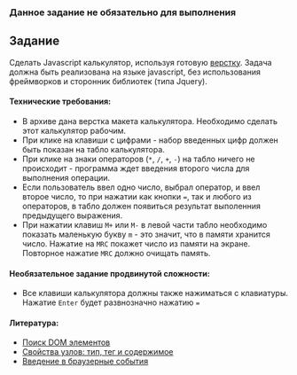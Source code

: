 ### Данное задание не обязательно для выполнения

## Задание

Сделать Javascript калькулятор, используя готовую [верстку](calculator.zip). Задача должна быть реализована на языке javascript, без использования фреймворков и сторонник библиотек (типа Jquery).

#### Технические требования:
- В архиве дана верстка макета калькулятора. Необходимо сделать этот калькулятор рабочим.
- При клике на клавиши с цифрами - набор введенных цифр должен быть показан на табло калькулятора.
- При клике на знаки операторов (`*`, `/`, `+`, `-`) на табло ничего не происходит - программа ждет введения второго числа для выполнения операции.
- Если пользователь ввел одно число, выбрал оператор, и ввел второе число, то при нажатии как кнопки `=`, так и любого из операторов, в табло должен появиться результат выполенния предыдущего выражения.
- При нажатии клавиш `M+` или `M-` в левой части табло необходимо показать маленькую букву `m` - это значит, что в памяти хранится число. Нажатие на `MRC` покажет число из памяти на экране. Повторное нажатие `MRC` должно очищать память.

#### Необязательное задание продвинутой сложности:
- Все клавиши калькулятора должны также нажиматься с клавиатуры. Нажатие `Enter` будет развнозначно нажатию `=`

#### Литература:
- [Поиск DOM элементов](https://learn.javascript.ru/searching-elements-dom)
- [Свойства узлов: тип, тег и содержимое](http://learn.javascript.ru/basic-dom-node-properties)
- [Введение в браузерные события](https://learn.javascript.ru/introduction-browser-events)
